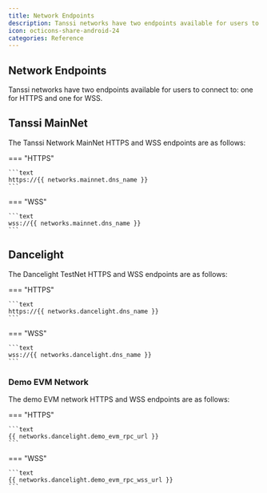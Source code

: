 ```yaml
---
title: Network Endpoints
description: Tanssi networks have two endpoints available for users to connect to, one for HTTPS and one for WSS. This page has the RPC endpoints you need to get started.
icon: octicons-share-android-24
categories: Reference
---
```


## Network Endpoints

Tanssi networks have two endpoints available for users to connect to: one for HTTPS and one for WSS.

## Tanssi MainNet

The Tanssi Network MainNet HTTPS and WSS endpoints are as follows:

=== "HTTPS"

    ```text
    https://{{ networks.mainnet.dns_name }}
    ```

=== "WSS"

    ```text
    wss://{{ networks.mainnet.dns_name }}
    ```

## Dancelight

The Dancelight TestNet HTTPS and WSS endpoints are as follows:

=== "HTTPS"

    ```text
    https://{{ networks.dancelight.dns_name }}
    ```

=== "WSS"

    ```text
    wss://{{ networks.dancelight.dns_name }}
    ```

### Demo EVM Network

The demo EVM network HTTPS and WSS endpoints are as follows:

=== "HTTPS"

    ```text
    {{ networks.dancelight.demo_evm_rpc_url }}
    ```

=== "WSS"

    ```text
    {{ networks.dancelight.demo_evm_rpc_wss_url }}
    ```